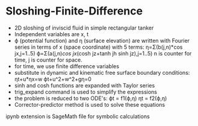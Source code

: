 # Sloshing-Finite-Difference

- 2D sloshing of inviscid fluid in simple rectangular tanker 
- Independent variables are x, t
- ϕ (potential function) and η (surface elevation) are written with Fourier series in terms of x (space coordinate) with 5 terms:
η=Σ(b(j,n)*cos jx,j=1..5)
ϕ=Σ(a(j,n)*cos jx*(cosh jz+tanh jh sinh jz),j=1..5)
n is counter for time, j is counter for space. 
- for time, we use finite difference variables
- substitute in dynamic and kinematic free surface boundary conditions:
ηt+u*ηx=w
ϕt+u^2+w^2+gη=0
- sinh and cosh functions are expanded with Taylor series
- trig_expand command is used to simplify the expressions
- the problem is reduced to two ODE's: 
ϕt = f1(ϕ,η) 
ηt = f2(ϕ,η)
- Corrector-predictor method is used to solve these equations

ipynb extension is SageMath file for symbolic calculations

